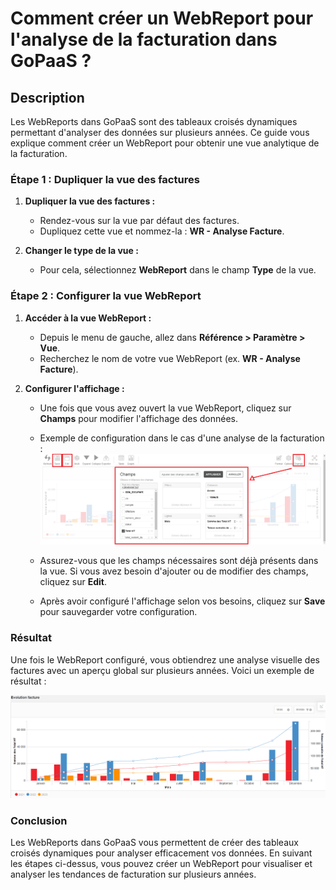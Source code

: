 # Comment créer un WebReport pour l'analyse de la facturation dans GoPaaS ?

## Description

Les WebReports dans GoPaaS sont des tableaux croisés dynamiques permettant d'analyser des données sur plusieurs années. Ce guide vous explique comment créer un WebReport pour obtenir une vue analytique de la facturation.

### Étape 1 : Dupliquer la vue des factures

1. **Dupliquer la vue des factures :**
   - Rendez-vous sur la vue par défaut des factures.
   - Dupliquez cette vue et nommez-la : **WR - Analyse Facture**.

2. **Changer le type de la vue :**
   - Pour cela, sélectionnez **WebReport** dans le champ **Type** de la vue.

### Étape 2 : Configurer la vue WebReport

1. **Accéder à la vue WebReport :**
   - Depuis le menu de gauche, allez dans **Référence > Paramètre > Vue**.
   - Recherchez le nom de votre vue WebReport (ex. **WR - Analyse Facture**).

2. **Configurer l'affichage :**
   - Une fois que vous avez ouvert la vue WebReport, cliquez sur **Champs** pour modifier l'affichage des données.

   - Exemple de configuration dans le cas d'une analyse de la facturation :
    ![screenshot](images/config.png)

   - Assurez-vous que les champs nécessaires sont déjà présents dans la vue. Si vous avez besoin d'ajouter ou de modifier des champs, cliquez sur **Edit**.
   - Après avoir configuré l'affichage selon vos besoins, cliquez sur **Save** pour sauvegarder votre configuration.
### Résultat

Une fois le WebReport configuré, vous obtiendrez une analyse visuelle des factures avec un aperçu global sur plusieurs années. Voici un exemple de résultat :

![screenshot](images/resultat.png)

### Conclusion

Les WebReports dans GoPaaS vous permettent de créer des tableaux croisés dynamiques pour analyser efficacement vos données. En suivant les étapes ci-dessus, vous pouvez créer un WebReport pour visualiser et analyser les tendances de facturation sur plusieurs années.
